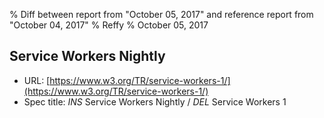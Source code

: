 % Diff between report from "October 05, 2017" and reference report from "October 04, 2017"
% Reffy
% October 05, 2017

## Service Workers Nightly

- URL: [https://www.w3.org/TR/service-workers-1/](https://www.w3.org/TR/service-workers-1/)
- Spec title: *INS* Service Workers Nightly / *DEL* Service Workers 1


